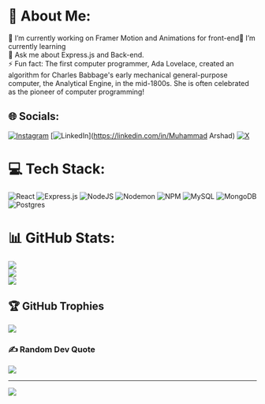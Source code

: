 # 💫 About Me:
🔭 I’m currently working on Framer Motion and Animations for front-end🌱 I’m currently learning<br>💬 Ask me about Express.js and Back-end.<br>⚡ Fun fact: The first computer programmer, Ada Lovelace, created an algorithm for Charles Babbage's early mechanical general-purpose computer, the Analytical Engine, in the mid-1800s. She is often celebrated as the pioneer of computer programming!


## 🌐 Socials:
[![Instagram](https://img.shields.io/badge/Instagram-%23E4405F.svg?logo=Instagram&logoColor=white)](https://instagram.com/xyz_15_xyz) [![LinkedIn](https://img.shields.io/badge/LinkedIn-%230077B5.svg?logo=linkedin&logoColor=white)](https://linkedin.com/in/Muhammad Arshad) [![X](https://img.shields.io/badge/X-black.svg?logo=X&logoColor=white)](https://x.com/simple_g812) 

# 💻 Tech Stack:
![React](https://img.shields.io/badge/react-%2320232a.svg?style=for-the-badge&logo=react&logoColor=%2361DAFB) ![Express.js](https://img.shields.io/badge/express.js-%23404d59.svg?style=for-the-badge&logo=express&logoColor=%2361DAFB) ![NodeJS](https://img.shields.io/badge/node.js-6DA55F?style=for-the-badge&logo=node.js&logoColor=white) ![Nodemon](https://img.shields.io/badge/NODEMON-%23323330.svg?style=for-the-badge&logo=nodemon&logoColor=%BBDEAD) ![NPM](https://img.shields.io/badge/NPM-%23CB3837.svg?style=for-the-badge&logo=npm&logoColor=white) ![MySQL](https://img.shields.io/badge/mysql-4479A1.svg?style=for-the-badge&logo=mysql&logoColor=white) ![MongoDB](https://img.shields.io/badge/MongoDB-%234ea94b.svg?style=for-the-badge&logo=mongodb&logoColor=white) ![Postgres](https://img.shields.io/badge/postgres-%23316192.svg?style=for-the-badge&logo=postgresql&logoColor=white)
# 📊 GitHub Stats:
![](https://github-readme-stats.vercel.app/api?username=Muhammad219055&theme=dark&hide_border=true&include_all_commits=true&count_private=true)<br/>
![](https://github-readme-streak-stats.herokuapp.com/?user=Muhammad219055&theme=dark&hide_border=true)<br/>
![](https://github-readme-stats.vercel.app/api/top-langs/?username=Muhammad219055&theme=dark&hide_border=true&include_all_commits=true&count_private=true&layout=compact)

## 🏆 GitHub Trophies
![](https://github-profile-trophy.vercel.app/?username=Muhammad219055&theme=radical&no-frame=false&no-bg=false&margin-w=4)

### ✍️ Random Dev Quote
![](https://quotes-github-readme.vercel.app/api?type=horizontal&theme=radical)

---
[![](https://visitcount.itsvg.in/api?id=Muhammad219055&icon=0&color=0)](https://visitcount.itsvg.in)

<!-- Proudly created with GPRM ( https://gprm.itsvg.in ) -->